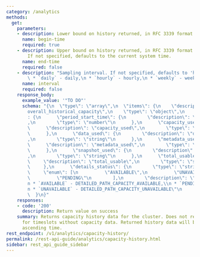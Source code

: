 ```yaml
---
category: /analytics
methods:
  get:
    parameters:
    - description: Lower bound on history returned, in RFC 3339 format or epoch seconds.
      name: begin-time
      required: true
    - description: Upper bound on history returned, in RFC 3339 format or epoch seconds.
        If not specified, defaults to the current system time.
      name: end-time
      required: false
    - description: "Sampling interval. If not specified, defaults to 'hourly'.:\n\
        \ * `daily` - daily,\n * `hourly` - hourly,\n * `weekly` - weekly"
      name: interval
      required: false
    response_body:
      example_value: '"TO DO"'
      schema: "{\n  \"type\": \"array\",\n  \"items\": {\n    \"description\": \"\
        overall_historical_capacity\",\n    \"type\": \"object\",\n    \"properties\"\
        : {\n      \"period_start_time\": {\n        \"description\": \"period_start_time\"\
        ,\n        \"type\": \"number\"\n      },\n      \"capacity_used\": {\n  \
        \      \"description\": \"capacity_used\",\n        \"type\": \"string\"\n\
        \      },\n      \"data_used\": {\n        \"description\": \"data_used\"\
        ,\n        \"type\": \"string\"\n      },\n      \"metadata_used\": {\n  \
        \      \"description\": \"metadata_used\",\n        \"type\": \"string\"\n\
        \      },\n      \"snapshot_used\": {\n        \"description\": \"snapshot_used\"\
        ,\n        \"type\": \"string\"\n      },\n      \"total_usable\": {\n   \
        \     \"description\": \"total_usable\",\n        \"type\": \"string\"\n \
        \     },\n      \"details_status\": {\n        \"type\": \"string\",\n   \
        \     \"enum\": [\n          \"AVAILABLE\",\n          \"UNAVAILABLE\",\n\
        \          \"PENDING\"\n        ],\n        \"description\": \"details_status:\\\
        n * `AVAILABLE` - DETAILED_PATH_CAPACITY_AVAILABLE,\\n * `PENDING` - DETAILED_PATH_CAPACITY_PENDING,\\\
        n * `UNAVAILABLE` - DETAILED_PATH_CAPACITY_UNAVAILABLE\"\n      }\n    }\n\
        \  }\n}"
    responses:
    - code: '200'
      description: Return value on success
    summary: Returns capacity history data for the cluster. Does not return entries
      for timeslots without capacity data. Returned history data will be sorted by
      ascending time.
rest_endpoint: /v1/analytics/capacity-history/
permalink: /rest-api-guide/analytics/capacity-history.html
sidebar: rest_api_guide_sidebar
---
```

